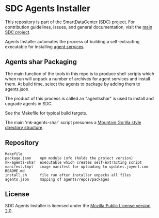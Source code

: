 <!--
    This Source Code Form is subject to the terms of the Mozilla Public
    License, v. 2.0. If a copy of the MPL was not distributed with this
    file, You can obtain one at http://mozilla.org/MPL/2.0/.
-->

<!--
    Copyright (c) 2014, Joyent, Inc.
-->

# SDC Agents Installer

This repository is part of the SmartDataCenter (SDC) project. For
contribution guidelines, issues, and general documentation, visit the
[main SDC project](http://github.com/joyent/sdc).

Agents Installer automates the process of building a self-extracting
executable for installing [agent services](https://github.com/joyent/sdc/blob/master/docs/glossary.md#service).


## Agents shar Packaging

The main function of the tools in this repo is to produce shell scripts which
when run will unpack a number of archives for agent services and install
them. At build time, select the agents to package by adding them to
agents.json.

The product of this process is called an  "agentsshar" is used to install and
upgrade agents in SDC.

See the Makefile for typical build targets.

The main 'mk-agents-shar' script presumes a [Mountain Gorilla style directory
structure](https://github.com/joyent/mountain-gorilla/blob/master/docs/index.md#bits-directory-structure).


## Repository

    Makefile
    package.json    npm module info (holds the project version)
    mk-agents-shar  executable which creates self-extracting script
    manifest.tmpl   image manifest for uploading to updates.joyent.com
    README.md
    install.sh      file run after installer unpacks all files
    agents.json     mapping of agents/repos/packages


## License

SDC Agents Installer is licensed under the
[Mozilla Public License version 2.0](http://mozilla.org/MPL/2.0/).
